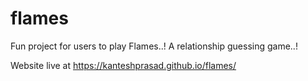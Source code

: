# flames
Fun project for users to play Flames..! A relationship guessing game..!

Website live at https://kanteshprasad.github.io/flames/
